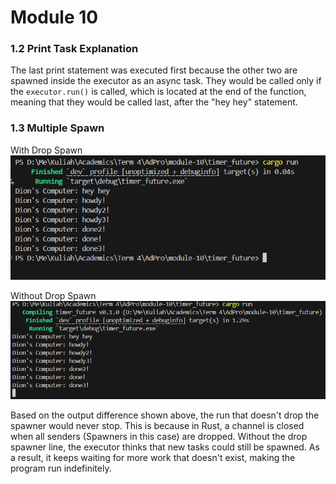 # Module 10

### 1.2 Print Task Explanation

The last print statement was executed first because the other two are spawned inside the executor as an async task. They would be called only if the `executor.run()` is called, which is located at the end of the function, meaning that they would be called last, after the "hey hey" statement.

### 1.3 Multiple Spawn

With Drop Spawn
![With Drop Spawner](assets/1.png)

Without Drop Spawn
![Without Drop Spawner](assets/2.png)

Based on the output difference shown above, the run that doesn't drop the spawner would never stop. This is because in Rust, a channel is closed when all senders (Spawners in this case) are dropped. Without the drop spawner line, the executor thinks that new tasks could still be spawned. As a result, it keeps waiting for more work that doesn't exist, making the program run indefinitely.